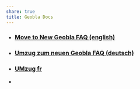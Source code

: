 ```yaml
---
share: true
title: Geobla Docs
---
```


- ### [Move to New Geobla FAQ (english)](../move-en.md#)
- ### [Umzug zum neuen Geobla FAQ (deutsch)](./move-de.md#) 
- ### [ UMzug fr](../mode-fr.md#)
- 